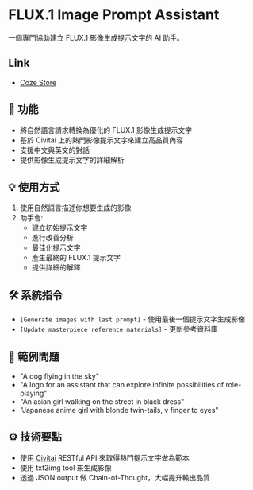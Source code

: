 # FLUX.1 Image Prompt Assistant

一個專門協助建立 FLUX.1 影像生成提示文字的 AI 助手。

## Link

- [Coze Store](https://www.coze.com/s/Zs8D5GJk7/)

## 🎯 功能

- 將自然語言請求轉換為優化的 FLUX.1 影像生成提示文字
- 基於 Civitai 上的熱門影像提示文字來建立高品質內容
- 支援中文與英文的對話
- 提供影像生成提示文字的詳細解析

## 💡 使用方式

1. 使用自然語言描述你想要生成的影像
2. 助手會:
   - 建立初始提示文字
   - 進行改善分析
   - 最佳化提示文字
   - 產生最終的 FLUX.1 提示文字
   - 提供詳細的解釋

## 🛠️ 系統指令

- `[Generate images with last prompt]` - 使用最後一個提示文字生成影像
- `[Update masterpiece reference materials]` - 更新參考資料庫

## 🎨 範例問題

- "A dog flying in the sky"
- "A logo for an assistant that can explore infinite possibilities of role-playing"
- "An asian girl walking on the street in black dress" 
- "Japanese anime girl with blonde twin-tails, v finger to eyes"

## ⚙️ 技術要點

- 使用 [Civitai](https://civitai.com/) RESTful API 來取得熱門提示文字做為範本
- 使用 txt2img tool 來生成影像
- 透過 JSON output 做 Chain-of-Thought，大幅提升輸出品質
